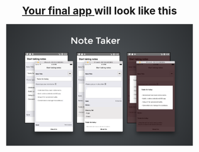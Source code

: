 <h1 align='center'><a href='https://github.com/react-made-native-easy/note-taker'>Your final app </a> will look like this</h1>

<div style="text-align:center">
  <img src="/assets/images/final.png" style="display:inline-block;">
</div>
